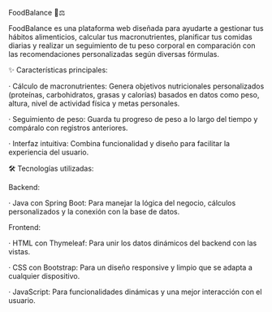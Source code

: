 FoodBalance 🍎⚖️


FoodBalance es una plataforma web diseñada para ayudarte a gestionar tus hábitos alimenticios, calcular tus macronutrientes, planificar tus comidas diarias y realizar un seguimiento de tu peso corporal en comparación con las recomendaciones personalizadas según diversas fórmulas.

✨ Características principales:


· Cálculo de macronutrientes: Genera objetivos nutricionales personalizados (proteínas, carbohidratos, grasas y calorías) basados en datos como peso, altura, nivel de actividad física y metas personales.


· Seguimiento de peso: Guarda tu progreso de peso a lo largo del tiempo y compáralo con registros anteriores.


· Interfaz intuitiva: Combina funcionalidad y diseño para facilitar la experiencia del usuario.


🛠️ Tecnologías utilizadas:


Backend:


· Java con Spring Boot: Para manejar la lógica del negocio, cálculos personalizados y la conexión con la base de datos.


Frontend:


· HTML con Thymeleaf: Para unir los datos dinámicos del backend con las vistas.


· CSS con Bootstrap: Para un diseño responsive y limpio que se adapta a cualquier dispositivo.


· JavaScript: Para funcionalidades dinámicas y una mejor interacción con el usuario.
